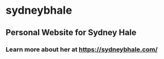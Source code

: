 # sydneybhale

## Personal Website for Sydney Hale

### Learn more about her at https://sydneybhale.com/
